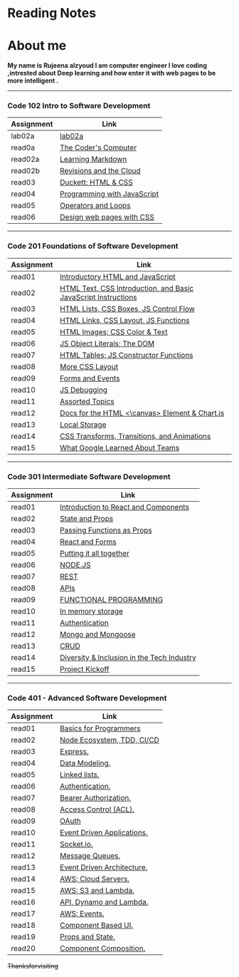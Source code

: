 # Reading Notes
# About me
 __My name is Rujeena alzyoud  I am computer engineer I love coding ,intrested about Deep learning and how enter it with web pages to be more intelligent .__

----------------------------------------------------------------------------------------------------------------


### Code 102 Intro to Software Development


| Assignment   |  Link                 |
| -----------  | -----------           |
|lab02a        |  [lab02a](102/lab02a.md)  |
| read0a       |[The Coder's Computer](102/read0a.md)    |
| read02a      |  [Learning Markdown](102/read02a.md)|
| read02b      | [Revisions and the Cloud](102/read02b.md) |
| read03       |  [Duckett: HTML & CSS](102/read03.md)  |
| read04       |  [Programming with JavaScript](102/read04.md)  |
| read05       |  [Operators and Loops](102/read05.md)  |
| read06       |  [Design web pages with CSS](102/read06.md)  |


---------------------------------------------------------------------------------------------------------------------


### Code 201 Foundations of Software Development

| Assignment   |  Link                              |
| -----------  | -----------                         |
|read01        | [Introductory HTML and JavaScript](201/read01.md)  |
|read02        | [HTML Text, CSS Introduction, and Basic JavaScript Instructions](201/read02.md)  |
|read03        | [HTML Lists, CSS Boxes, JS Control Flow](201/read03.md)  |
|read04        | [HTML Links, CSS Layout, JS Functions](201/read04.md)  |
|read05        | [HTML Images; CSS Color & Text](201/read05.md)  |
|read06        | [JS Object Literals; The DOM](201/read06.md)  |
|read07        | [HTML Tables; JS Constructor Functions](201/read07.md)  |
|read08        | [More CSS Layout](201/read08.md)  |
|read09        | [Forms and Events](201/read09.md)  |
|read10        | [JS Debugging](201/read10.md)|
|read11        | [Assorted Topics](201/read11.md)|
|read12        | [Docs for the HTML <\canvas> Element & Chart.js](201/read12.md)|
|read13        | [Local Storage](201/read13.md)|
|read14        | [CSS Transforms, Transitions, and Animations](201/read14.md)|
|read15        | [What Google Learned About Teams](201/read15.md) |

---------------------------------------------------------------------------------------------------------------------


### Code 301 Intermediate Software Development

| Assignment   |  Link                    |
| -----------  | -----------              |
|read01        | [Introduction to React and Components](301/read01.md)  |
|read02        | [State and Props](301/read02.md)  |
|read03        | [Passing Functions as Props](301/read03.md)  |
|read04        | [React and Forms](301/read04.md)  |
|read05        | [Putting it all together](301/read05.md)  |
|read06        | [NODE.JS](301/read06.md)  |
|read07        | [REST](301/read07.md)  |
|read08        | [APIs](301/read08.md)  |
|read09        | [FUNCTIONAL PROGRAMMING](301/read09.md)  |
|read10        | [In memory storage](301/read10.md)|
|read11        | [Authentication](301/read11.md)|
|read12        | [Mongo and Mongoose](301/read12.md)|
|read13        | [CRUD](301/read13.md)|
|read14        | [Diversity & Inclusion in the Tech Industry](301/read14.md)|
|read15        | [Project Kickoff](301/read15.md) |


---------------------------------------------------------------------------------------------------------------------



### Code 401 - Advanced Software Development

| Assignment   |  Link                    |
| -----------  | -----------              |
|read01        | [Basics for Programmers](401/read01.md)  |
|read02        | [Node Ecosystem, TDD, CI/CD](401/read02.md)  |
|read03        | [Express.](401/read03.md)  |
|read04        | [Data Modeling.](401/read04.md)  |
|read05        | [Linked lists.](401/read05.md)  |
|read06        | [Authentication.](401/read06.md)  |
|read07        | [Bearer Authorization.](401/read07.md)  |
|read08        | [Access Control (ACL).](401/read08.md)  |
|read09        | [OAuth](401/read09.md)  |
|read10        | [Event Driven Applications.](401/read10.md)|
|read11        | [Socket.io.](401/read11.md)|
|read12        | [Message Queues.](401/read12.md)|
|read13        | [Event Driven Architecture.](401/read13.md)|
|read14        | [AWS: Cloud Servers.](401/read14.md)|
|read15        | [AWS: S3 and Lambda. ](401/read15.md) |
|read16        | [API, Dynamo and Lambda. ](401/read16.md) |
|read17        | [AWS: Events. ](401/read17.md) |
|read18        | [Component Based UI. ](401/read18.md) |
|read19        | [Props and State. ](401/read19.md) |
|read20        | [Component Composition. ](401/read20.md) |

~~Thanksforvisiting~~

